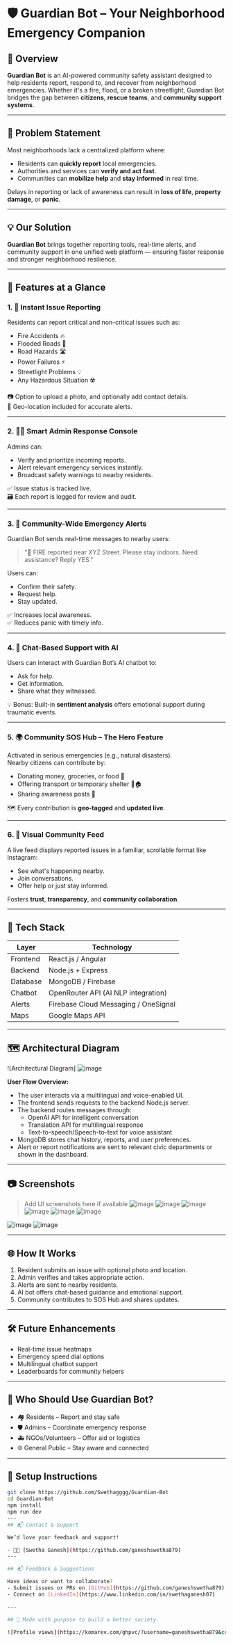 # 🛡️ Guardian Bot – Your Neighborhood Emergency Companion

## 🚨 Overview

**Guardian Bot** is an AI-powered community safety assistant designed to help residents report, respond to, and recover from neighborhood emergencies. Whether it's a fire, flood, or a broken streetlight, Guardian Bot bridges the gap between **citizens**, **rescue teams**, and **community support systems**.

---

## 🧠 Problem Statement

Most neighborhoods lack a centralized platform where:
- Residents can **quickly report** local emergencies.
- Authorities and services can **verify and act fast**.
- Communities can **mobilize help** and **stay informed** in real time.

Delays in reporting or lack of awareness can result in **loss of life**, **property damage**, or **panic**.

---

## 💡 Our Solution

**Guardian Bot** brings together reporting tools, real-time alerts, and community support in one unified web platform — ensuring faster response and stronger neighborhood resilience.

---

## 🌟 Features at a Glance

### 1. 🚨 Instant Issue Reporting
Residents can report critical and non-critical issues such as:
- Fire Accidents 🔥
- Flooded Roads 🌊
- Road Hazards 🛣️
- Power Failures ⚡
- Streetlight Problems 💡
- Any Hazardous Situation ☢️

📷 Option to upload a photo, and optionally add contact details.  
📍 Geo-location included for accurate alerts.

---

### 2. 🧑‍💼 Smart Admin Response Console
Admins can:
- Verify and prioritize incoming reports.
- Alert relevant emergency services instantly.
- Broadcast safety warnings to nearby residents.

✅ Issue status is tracked live.  
🗃️ Each report is logged for review and audit.

---

### 3. 📢 Community-Wide Emergency Alerts
Guardian Bot sends real-time messages to nearby users:
> "🚨 FIRE reported near XYZ Street. Please stay indoors. Need assistance? Reply YES."

Users can:
- Confirm their safety.
- Request help.
- Stay updated.

✅ Increases local awareness.  
✅ Reduces panic with timely info.

---

### 4. 💬 Chat-Based Support with AI
Users can interact with Guardian Bot’s AI chatbot to:
- Ask for help.
- Get information.
- Share what they witnessed.

💡 Bonus: Built-in **sentiment analysis** offers emotional support during traumatic events.

---

### 5. 🌍 Community SOS Hub – The Hero Feature
Activated in serious emergencies (e.g., natural disasters).  
Nearby citizens can contribute by:
- Donating money, groceries, or food 🍱
- Offering transport or temporary shelter 🚗🏠
- Sharing awareness posts 📲

🗺️ Every contribution is **geo-tagged** and **updated live**.

---

### 6. 📸 Visual Community Feed
A live feed displays reported issues in a familiar, scrollable format like Instagram:
- See what's happening nearby.
- Join conversations.
- Offer help or just stay informed.

Fosters **trust**, **transparency**, and **community collaboration**.

---

## 🔧 Tech Stack

| Layer       | Technology                          |
|------------|--------------------------------------|
| Frontend   | React.js / Angular                   |
| Backend    | Node.js + Express                    |
| Database   | MongoDB / Firebase                   |
| Chatbot    | OpenRouter API (AI NLP integration)  |
| Alerts     | Firebase Cloud Messaging / OneSignal |
| Maps       | Google Maps API                      |

---
## 🗺️ Architectural Diagram

![Architectural Diagram]
![image](https://github.com/user-attachments/assets/25796432-ad0b-4636-bf98-bfd830c1a0f4)


**User Flow Overview:**

- The user interacts via a multilingual and voice-enabled UI.
- The frontend sends requests to the backend Node.js server.
- The backend routes messages through:
  - OpenAI API for intelligent conversation
  - Translation API for multilingual response
  - Text-to-speech/Speech-to-text for voice assistant
- MongoDB stores chat history, reports, and user preferences.
- Alert or report notifications are sent to relevant civic departments or shown in the dashboard.

---

## 📷 Screenshots

> Add UI screenshots here if available
![image](https://github.com/user-attachments/assets/42579cae-dba0-409b-b60a-63c6505e579e)
![image](https://github.com/user-attachments/assets/44b7aed3-7d9a-439c-8417-cfe42c235af2)
![image](https://github.com/user-attachments/assets/13ca3071-d955-43e0-897e-07f3f5386dab)
![image](https://github.com/user-attachments/assets/614be44f-b22c-4092-a84b-bbf4e641ffea)
![image](https://github.com/user-attachments/assets/d16406fb-7620-4566-95fd-d9cd1e48660c)
![image](https://github.com/user-attachments/assets/44d3b154-bbad-4bee-8793-e0eed0d4f727)

![image](https://github.com/user-attachments/assets/7efa9ff0-58ea-439b-8b2b-2204aa9d77c9)
![image](https://github.com/user-attachments/assets/ec64f301-df6d-4f56-a7cf-72b90491f197)


---


## 🌐 How It Works

1. Resident submits an issue with optional photo and location.
2. Admin verifies and takes appropriate action.
3. Alerts are sent to nearby residents.
4. AI bot offers chat-based guidance and emotional support.
5. Community contributes to SOS Hub and shares updates.

---

## 🛠️ Future Enhancements

- Real-time issue heatmaps
- Emergency speed dial options
- Multilingual chatbot support
- Leaderboards for community helpers

---

## 🤝 Who Should Use Guardian Bot?

- 🏘️ Residents – Report and stay safe
- 🛡️ Admins – Coordinate emergency response
- 🚑 NGOs/Volunteers – Offer aid or logistics
- 🌐 General Public – Stay aware and connected

---
## 🔧 Setup Instructions

```bash
git clone https://github.com/Swethagggg/Guardian-Bot
cd Guardian-Bot
npm install
npm run dev
---
## 📬 Contact & Support

We’d love your feedback and support!

- 👩‍💻 [Swetha Ganesh](https://github.com/ganeshswetha879)
---

## 📬 Feedback & Suggestions

Have ideas or want to collaborate?  
- Submit issues or PRs on [GitHub](https://github.com/ganeshswetha879)  
- Connect on [LinkedIn](https://www.linkedin.com/in/swethaganesh07)

---

## 🌱 Made with purpose to build a better society.

![Profile views](https://komarev.com/ghpvc/?username=ganeshswetha879&color=blue)


